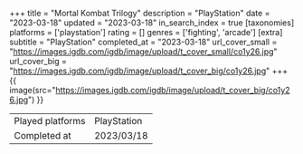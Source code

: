 +++
title = "Mortal Kombat Trilogy"
description = "PlayStation"
date = "2023-03-18"
updated = "2023-03-18"
in_search_index = true
[taxonomies]
platforms = ['playstation']
rating = []
genres = ['fighting', 'arcade']
[extra]
subtitle = "PlayStation"
completed_at = "2023-03-18"
url_cover_small = "https://images.igdb.com/igdb/image/upload/t_cover_small/co1y26.jpg"
url_cover_big = "https://images.igdb.com/igdb/image/upload/t_cover_big/co1y26.jpg"
+++
{{ image(src="https://images.igdb.com/igdb/image/upload/t_cover_big/co1y26.jpg") }}

|              |            |
| ------------ | ---------- |
| Played platforms    | PlayStation |
| Completed at | 2023/03/18 |


